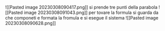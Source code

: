 ![[Pasted image 20230308090417.png]]
si prende tre punti della parabola
![[Pasted image 20230308091043.png]]
per tovare la formula si guarda da che componeti e formata la fromula
e si esegue il sistema
![[Pasted image 20230308090628.png]]